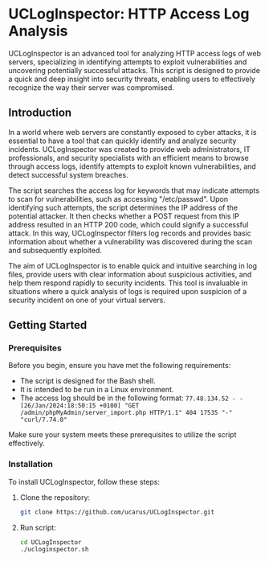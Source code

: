 # UCLogInspector: HTTP Access Log Analysis

UCLogInspector is an advanced tool for analyzing HTTP access logs of web servers, specializing in identifying attempts to exploit vulnerabilities and uncovering potentially successful attacks. This script is designed to provide a quick and deep insight into security threats, enabling users to effectively recognize the way their server was compromised.

## Introduction

In a world where web servers are constantly exposed to cyber attacks, it is essential to have a tool that can quickly identify and analyze security incidents. UCLogInspector was created to provide web administrators, IT professionals, and security specialists with an efficient means to browse through access logs, identify attempts to exploit known vulnerabilities, and detect successful system breaches.

The script searches the access log for keywords that may indicate attempts to scan for vulnerabilities, such as accessing "/etc/passwd". Upon identifying such attempts, the script determines the IP address of the potential attacker. It then checks whether a POST request from this IP address resulted in an HTTP 200 code, which could signify a successful attack. In this way, UCLogInspector filters log records and provides basic information about whether a vulnerability was discovered during the scan and subsequently exploited.

The aim of UCLogInspector is to enable quick and intuitive searching in log files, provide users with clear information about suspicious activities, and help them respond rapidly to security incidents. This tool is invaluable in situations where a quick analysis of logs is required upon suspicion of a security incident on one of your virtual servers.

## Getting Started

### Prerequisites

Before you begin, ensure you have met the following requirements:
- The script is designed for the Bash shell.
- It is intended to be run in a Linux environment.
- The access log should be in the following format: `77.48.134.52 - - [26/Jan/2024:18:50:15 +0100] "GET /admin/phpMyAdmin/server_import.php HTTP/1.1" 404 17535 "-" "curl/7.74.0"`

Make sure your system meets these prerequisites to utilize the script effectively.

### Installation

To install UCLogInspector, follow these steps:

1. Clone the repository:
   ```bash
   git clone https://github.com/ucarus/UCLogInspector.git

2. Run script:
   ```bash
   cd UCLogInspector
   ./ucloginspector.sh
   
